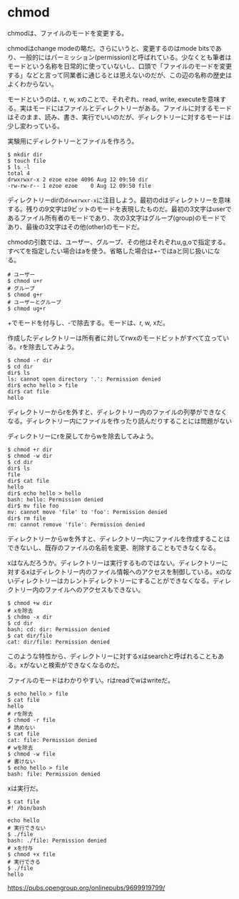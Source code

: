 # chmod

chmodは、ファイルのモードを変更する。

chmodはchange modeの略だ。さらにいうと、変更するのはmode bitsであり、一般的にはパーミッション(permission)と呼ばれている。少なくとも筆者はモードという名称を日常的に使っていないし、口頭で「ファイルのモードを変更する」などと言って同業者に通じるとは思えないのだが、この辺の名称の歴史はよくわからない。


モードというのは、r, w, xのことで、それぞれ、read, write, executeを意味する。実はモードにはファイルとディレクトリーがある。ファイルに対するモードはそのまま、読み、書き、実行でいいのだが、ディレクトリーに対するモードは少し変わっている。

実験用にディレクトリーとファイルを作ろう。

~~~
$ mkdir dir
$ touch file
$ ls -l
total 4
drwxrwxr-x 2 ezoe ezoe 4096 Aug 12 09:50 dir
-rw-rw-r-- 1 ezoe ezoe    0 Aug 12 09:50 file
~~~

ディレクトリーdirの`drwxrwxr-x`に注目しよう。最初のdはディレクトリーを意味する。残りの9文字は9ビットのモードを表現したものだ。最初の3文字はuserであるファイル所有者のモードであり、次の3文字はグループ(group)のモードであり、最後の3文字はその他(other)のモードだ。

chmodの引数では、ユーザー、グループ、その他はそれぞれu,g,oで指定する。すべてを指定したい場合はaを使う。省略した場合は+-ではaと同じ扱いになる。

~~~
# ユーザー
$ chmod u+r
# グループ
$ chmod g+r
# ユーザーとグループ
$ chmod ug+r
~~~

+でモードを付与し、-で除去する。モードは、r, w, xだ。

作成したディレクトリーは所有者に対してrwxのモードビットがすべて立っている。rを除去してみよう。

~~~
$ chmod -r dir
$ cd dir
dir$ ls
ls: cannot open directory '.': Permission denied
dir$ echo hello > file
dir$ cat file
hello
~~~

ディレクトリーからrを外すと、ディレクトリー内のファイルの列挙ができなくなる。ディレクトリー内にファイルを作ったり読んだりすることには問題がない

ディレクトリーにrを戻してからwを除去してみよう。

~~~
$ chmod +r dir
$ chmod -w dir
$ cd dir
dir$ ls
file
dir$ cat file
hello
dir$ echo hello > hello
bash: hello: Permission denied
dir$ mv file foo
mv: cannot move 'file' to 'foo': Permission denied
dir$ rm file
rm: cannot remove 'file': Permission denied
~~~

ディレクトリーからwを外すと、ディレクトリー内にファイルを作成することはできないし、既存のファイルの名前を変更、削除することもできなくなる。

xはなんだろうか。ディレクトリーは実行するものではない。ディレクトリーに対するxはディレクトリー内のファイル情報へのアクセスを制御している。xのないディレクトリーはカレントディレクトリーにすることができなくなる。ディレクトリー内のファイルへのアクセスもできない。

~~~
$ chmod +w dir
# xを除去
$ chdmo -x dir
$ cd dir
bash: cd: dir: Permission denied
$ cat dir/file
cat: dir/file: Permission denied
~~~

このような特性から、ディレクトリーに対するxはsearchと呼ばれることもある。xがないと検索ができなくなるのだ。

ファイルのモードはわかりやすい。rはreadでwはwriteだ。

~~~
$ echo hello > file
$ cat file
hello
# rを除去
$ chmod -r file
# 読めない
$ cat file
cat: file: Permission denied
# wを除去
$ chmod -w file
# 書けない
$ echo hello > file
bash: file: Permission denied
~~~

xは実行だ。

~~~
$ cat file
#! /bin/bash

echo hello
# 実行できない
$ ./file
bash: ./file: Permission denied
# xを付与
$ chmod +x file
# 実行できる
$ ./file
hello
~~~

<https://pubs.opengroup.org/onlinepubs/9699919799/>
